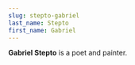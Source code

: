 ```yaml
---
slug: stepto-gabriel
last_name: Stepto
first_name: Gabriel
---
```

**Gabriel Stepto** is a poet and painter.